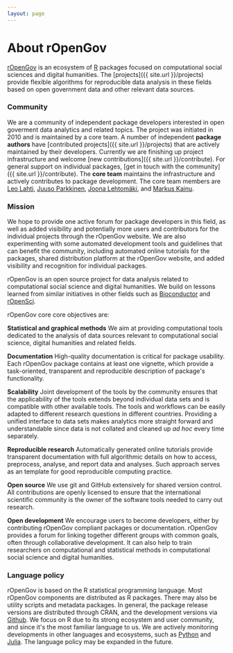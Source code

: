 ```yaml
---
layout: page
---
```


About rOpenGov
==============

[rOpenGov](http://ropengov.github.io) is an ecosystem of [R](http://cran.r-project.org/) packages focused on computational social sciences and digital humanities. The [projects]({{ site.url }}/projects) provide flexible algorithms for reproducible data analysis in these fields based on open government data and other relevant data sources. 

### Community

We are a community of independent package developers interested in open goverment data analytics and related topics. The project was initiated in 2010 and is maintained by a core team. A number of independent **package authors** have [contributed projects]({{ site.url }}/projects) that are actively maintained by their developers. Currently we are finishing up project infrastructure and welcome [new contributions]({{ site.url }}/contribute). For general support on individual packages, [get in touch with the community]({{ site.url }}/contribute). The **core team** maintains the infrastructure and actively contributes to package development. The core team members are [Leo Lahti](http://www.iki.fi/Leo.Lahti), [Juuso Parkkinen](http://ouzor.github.io/), [Joona Lehtomäki](https://github.com/jlehtoma), and [Markus Kainu](https://github.com/muuankarski).


### Mission

We hope to provide one active forum for package developers in this field, as well as added visibility and potentially more users and contributors for the individual projects through the rOpenGov website. We are also experimenting with some automated development tools and guidelines that can benefit the community, including automated online tutorials for the packages, shared distribution platform at the rOpenGov website, and added visibility and recognition for individual packages.

rOpenGov is an open source project for data analysis related to computational social science and digital humanities. We build on lessons learned from similar initiatives in other fields such as [Bioconductor](http://www.bioconductor.org) and [rOpenSci](http://ropensci.org). 

rOpenGov core core objectives are: 

**Statistical and graphical methods** We aim at providing computational tools dedicated to the analysis of data sources relevant to computational social science, digital humanities and related fields.

**Documentation** High-quality documentation is critical for package usability. Each rOpenGov package contains at least one vignette, which provide a task-oriented, transparent and reproducible description of package's functionality. 

**Scalability** Joint development of the tools by the community ensures that the applicability of the tools extends beyond individual data sets and is compatible with other available tools. The tools and workflows can be easily adapted to different research questions in different countries. Providing a unified interface to data sets makes analytics more straight forward and understandable since data is not collated and cleaned up _ad hoc_ every time separately. 

**Reproducible research** Automatically generated online tutorials provide transparent documentation with full algorithmic details on how to access, preprocess, analyse, and report data and analyses. Such approach serves as an template for good reproducible computing practice. 

**Open source** We use git and GitHub extensively for shared version control. All contributions are openly licensed to ensure that the international scientific community is the owner of the software tools needed to carry out research.

**Open development** We encourage users to become developers, either by contributing rOpenGov compliant packages or documentation. rOpenGov provides a forum for linking together different groups with common goals, often through collaborative development. It can also help to train researchers on computational and statistical methods in computational social science and digital humanities. 


### Language policy

rOpenGov is based on the R statistical programming language. Most rOpenGov components are distributed as R packages. There may also be utility scripts and metadata packages. In general, the package release versions are distributed through CRAN, and the development versions via [Github](https://github.com/ropengov). We focus on R due to its strong ecosystem and user community, and since it's the most familiar language to us. We are actively monitoring developments in other languages and ecosystems, such as [Python](http://www.python.org/) and [Julia](http://julialang.org/). The language policy may be expanded in the future.

